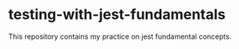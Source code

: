 # testing-with-jest-fundamentals
This repository contains my practice on jest fundamental concepts.
